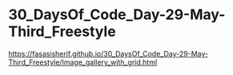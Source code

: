 # 30_DaysOf_Code_Day-29-May-Third_Freestyle

https://fasasisherif.github.io/30_DaysOf_Code_Day-29-May-Third_Freestyle/Image_gallery_with_grid.html
